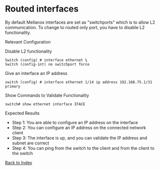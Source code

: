 # Routed interfaces

By default Mellanox interfaces are set as "switchports" which is to allow L2 communication. To change to routed only port, you have to disable L2 functionality.

Relevant Configuration 

Disable L2 functionality

```
Switch (config) # interface ethernet ¼ 
Switch (config-int) no switchport force
```

Give an interface an IP address 

```
switch (config) # interface ethernet 1/14 ip address 192.168.75.1/31 
primary
```

Show Commands to Validate Functionality 

```
switch# show ethernet interface IFACE
```

Expected Results 

* Step 1: You are able to configure an IP address on the interface
* Step 2: You can configure an IP address on the connected network client
* Step 3: The interface is up, and you can validate the IP address and subnet are correct 
* Step 4: You can ping from the switch to the client and from the client to the switch 
   
[Back to Index](./index.md)

